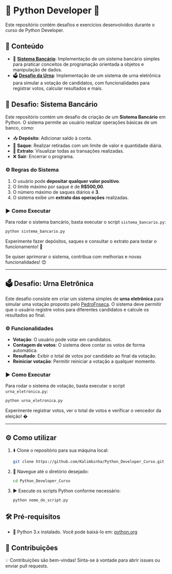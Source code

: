 # 🐍 Python Developer 🚀

Este repositório contém desafios e exercícios desenvolvidos durante o curso de Python Developer.

## 📂 Conteúdo

- 🏦 [**Sistema Bancário**](#-desafio-sistema-bancário): Implementação de um sistema bancário simples para praticar conceitos de programação orientada a objetos e manipulação de dados.
- 🗳️ [**Desafio da Urna**](#desafio-urna-eletrônica): Implementação de um sistema de urna eletrônica para simular a votação de candidatos, com funcionalidades para registrar votos, calcular resultados e mais.

## 🏦 Desafio: Sistema Bancário

Este repositório contém um desafio de criação de um **Sistema Bancário** em Python. O sistema permite ao usuário realizar operações básicas de um banco, como:

- 📥 **Depósito**: Adicionar saldo à conta.  
- 💸 **Saque**: Realizar retiradas com um limite de valor e quantidade diária.  
- 📜 **Extrato**: Visualizar todas as transações realizadas.  
- ❌ **Sair**: Encerrar o programa.  

### ⚙️ Regras do Sistema

1. O usuário pode **depositar qualquer valor positivo**.  
2. O limite máximo por saque é de **R$500,00**.  
3. O número máximo de saques diários é **3**.  
4. O sistema exibe um **extrato das operações** realizadas.  

### ▶️ Como Executar

Para rodar o sistema bancário, basta executar o script `sistema_bancario.py`:

```bash
python sistema_bancario.py
```

Experimente fazer depósitos, saques e consultar o extrato para testar o funcionamento! 🚀  

Se quiser aprimorar o sistema, contribua com melhorias e novas funcionalidades! 😊

---

## 🗳️ Desafio: Urna Eletrônica

Este desafio consiste em criar um sistema simples de **urna eletrônica** para simular uma votação proposto pelo [PedroFnseca](https://github.com/PedroFnseca). O sistema deve permitir que o usuário registre votos para diferentes candidatos e calcule os resultados ao final.

### ⚙️ Funcionalidades

- **Votação**: O usuário pode votar em candidatos.
- **Contagem de votos**: O sistema deve contar os votos de forma automática.
- **Resultado**: Exibir o total de votos por candidato ao final da votação.
- **Reiniciar votação**: Permitir reiniciar a votação a qualquer momento.

### ▶️ Como Executar

Para rodar o sistema de votação, basta executar o script `urna_eletronica.py`:

```bash
python urna_eletronica.py
```

Experimente registrar votos, ver o total de votos e verificar o vencedor da eleição! �

---

## ⚙️ Como utilizar

1. ⬇️ Clone o repositório para sua máquina local:

   ```bash
   git clone https://github.com/Kalimbinha/Python_Developer_Curso.git
   ```

2. 📁 Navegue até o diretório desejado:

   ```bash
   cd Python_Developer_Curso
   ```

3. ▶️ Execute os scripts Python conforme necessário:

   ```bash
   python nome_do_script.py
   ```

## 🛠️ Pré-requisitos

- 🐍 Python 3.x instalado. Você pode baixá-lo em: [python.org](https://www.python.org/downloads/)

## 🤝 Contribuições

💡 Contribuições são bem-vindas! Sinta-se à vontade para abrir issues ou enviar pull requests.
